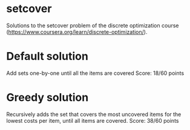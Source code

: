 # setcover
Solutions to the setcover problem of the discrete optimization course (https://www.coursera.org/learn/discrete-optimization/).

# Default solution

Add sets one-by-one until all the items are covered
Score: 18/60 points

# Greedy solution

Recursively adds the set that covers the most uncovered items for the lowest costs per item, until all items are covered.
Score: 38/60 points
